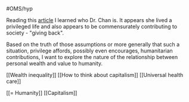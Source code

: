 #OMS/hyp 

Reading this [article](https://www.uah.edu/science/science-news/17992-cultivating-progress-elevating-research-potential-through-greenhouse-renovation) I learned who Dr. Chan is. 
It appears she lived a privileged life and also appears to be commensurately contributing to society - "giving back". 

Based on the truth of those assumptions or more generally that such a situation, privilege affords, possibly even encourages, humanitarian contributions, I want to explore the nature of the relationship between personal wealth and value to humanity.   

[[Wealth inequality]]
[[How to think about capitalism]]
[[Universal health care]]


[[= Humanity]]
[[Capitalism]]

